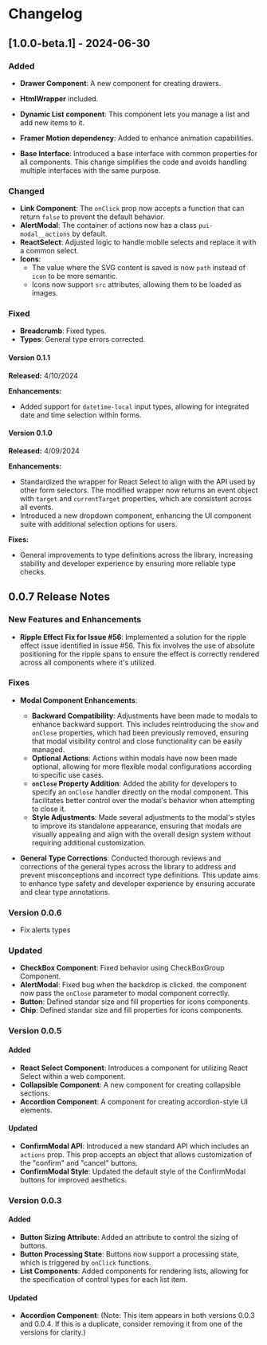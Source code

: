 # Changelog

## [1.0.0-beta.1] - 2024-06-30

### Added

-   **Drawer Component**: A new component for creating drawers.

-   **HtmlWrapper** included.
-   **Dynamic List component**: This component lets you manage a list and add new items to it.
-   **Framer Motion dependency**: Added to enhance animation capabilities.
-   **Base Interface**: Introduced a base interface with common properties for all components. This change simplifies
    the code and avoids handling multiple interfaces with the same purpose.

### Changed

-   **Link Component**: The `onClick` prop now accepts a function that can return `false` to prevent the default
    behavior.
-   **AlertModal**: The container of actions now has a class `pui-modal__actions` by default.
-   **ReactSelect**: Adjusted logic to handle mobile selects and replace it with a common select.
-   **Icons**:
    -   The value where the SVG content is saved is now `path` instead of `icon` to be more semantic.
    -   Icons now support `src` attributes, allowing them to be loaded as images.

### Fixed

-   **Breadcrumb**: Fixed types.
-   **Types**: General type errors corrected.

#### Version 0.1.1

**Released:** 4/10/2024

**Enhancements:**

-   Added support for `datetime-local` input types, allowing for integrated date and time selection within forms.

#### Version 0.1.0

**Released:** 4/09/2024

**Enhancements:**

-   Standardized the wrapper for React Select to align with the API used by other form selectors. The modified wrapper
    now returns an event object with `target` and `currentTarget` properties, which are consistent across all events.
-   Introduced a new dropdown component, enhancing the UI component suite with additional selection options for users.

**Fixes:**

-   General improvements to type definitions across the library, increasing stability and developer experience by
    ensuring more reliable type checks.

## 0.0.7 Release Notes

### New Features and Enhancements

-   **Ripple Effect Fix for Issue #56**: Implemented a solution for the ripple effect issue identified in issue #56.
    This fix involves the use of absolute positioning for the ripple spans to ensure the effect is correctly rendered
    across all components where it's utilized.

### Fixes

-   **Modal Component Enhancements**:

    -   **Backward Compatibility**: Adjustments have been made to modals to enhance backward support. This includes
        reintroducing the `show` and `onClose` properties, which had been previously removed, ensuring that modal
        visibility control and close functionality can be easily managed.
    -   **Optional Actions**: Actions within modals have now been made optional, allowing for more flexible modal
        configurations according to specific use cases.
    -   **`onClose` Property Addition**: Added the ability for developers to specify an `onClose` handler directly on
        the modal component. This facilitates better control over the modal's behavior when attempting to close it.
    -   **Style Adjustments**: Made several adjustments to the modal's styles to improve its standalone appearance,
        ensuring that modals are visually appealing and align with the overall design system without requiring
        additional customization.

-   **General Type Corrections**: Conducted thorough reviews and corrections of the general types across the library to
    address and prevent misconceptions and incorrect type definitions. This update aims to enhance type safety and
    developer experience by ensuring accurate and clear type annotations.

### Version 0.0.6

-   Fix alerts types

### Updated

-   **CheckBox Component**: Fixed behavior using CheckBoxGroup Component.
-   **AlertModal**: Fixed bug when the backdrop is clicked. the component now pass the `onClose` parameter to modal
    component correctly.
-   **Button**: Defined standar size and fill properties for icons components.
-   **Chip**: Defined standar size and fill properties for icons components.

### Version 0.0.5

#### Added

-   **React Select Component**: Introduces a component for utilizing React Select within a web component.
-   **Collapsible Component**: A new component for creating collapsible sections.
-   **Accordion Component**: A component for creating accordion-style UI elements.

#### Updated

-   **ConfirmModal API**: Introduced a new standard API which includes an `actions` prop. This prop accepts an object
    that allows customization of the "confirm" and "cancel" buttons.
-   **ConfirmModal Style**: Updated the default style of the ConfirmModal buttons for improved aesthetics.

### Version 0.0.3

#### Added

-   **Button Sizing Attribute**: Added an attribute to control the sizing of buttons.
-   **Button Processing State**: Buttons now support a processing state, which is triggered by `onClick` functions.
-   **List Components**: Added components for rendering lists, allowing for the specification of control types for each
    list item.

#### Updated

-   **Accordion Component**: (Note: This item appears in both versions 0.0.3 and 0.0.4. If this is a duplicate, consider
    removing it from one of the versions for clarity.)
